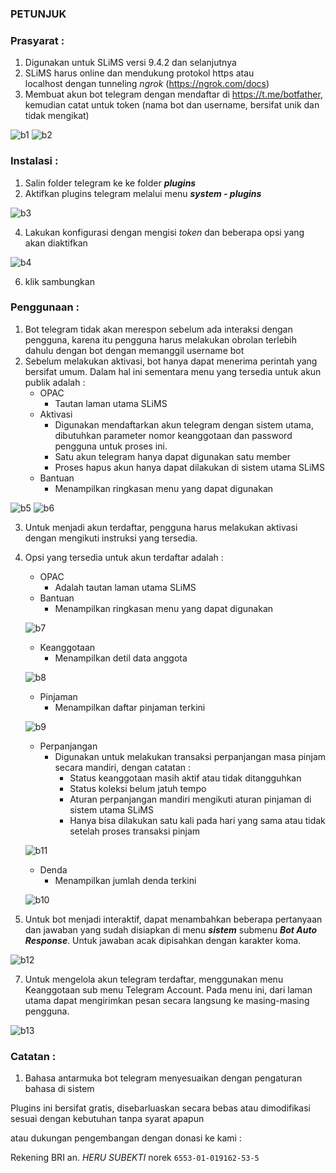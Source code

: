 ### ****PETUNJUK****  
  
### Prasyarat :  
1. Digunakan untuk SLiMS versi 9.4.2 dan selanjutnya
2. SLiMS harus online dan mendukung protokol https atau  
localhost dengan tunneling _ngrok_ (https://ngrok.com/docs)  
3. Membuat akun bot telegram dengan mendaftar di https://t.me/botfather, kemudian catat untuk token (nama bot dan username, bersifat unik dan tidak mengikat)

![b1](https://user-images.githubusercontent.com/2249323/129546407-acedd0da-26ce-4e85-9c27-3f0d28b5b28f.PNG)
![b2](https://user-images.githubusercontent.com/2249323/129546502-7d8127d6-4bf1-4ed7-9f00-28efe26ef4ff.PNG)


### Instalasi :
1. Salin folder telegram ke ke folder _**plugins**_
2. Aktifkan plugins telegram melalui menu _**system - plugins**_

![b3](https://user-images.githubusercontent.com/2249323/129550653-da68f689-325b-4551-9cae-3132c4d93eb5.PNG)

4. Lakukan konfigurasi dengan mengisi _token_ dan beberapa opsi yang akan diaktifkan

![b4](https://user-images.githubusercontent.com/2249323/129550724-664b813f-e2d7-440d-8fbb-1c531eae1f06.PNG)

6. klik sambungkan

### Penggunaan :
1. Bot telegram tidak akan merespon sebelum ada interaksi dengan pengguna, karena itu pengguna harus melakukan obrolan terlebih dahulu dengan bot dengan memanggil username bot
2. Sebelum melakukan aktivasi, bot hanya dapat menerima perintah yang bersifat umum. Dalam hal ini sementara menu yang tersedia untuk akun publik adalah  :
    - OPAC
        - Tautan laman utama SLiMS
    - Aktivasi
        - Digunakan mendaftarkan akun telegram dengan sistem utama, dibutuhkan parameter nomor keanggotaan dan password pengguna untuk proses ini.
        - Satu akun telegram hanya dapat digunakan satu member
        - Proses hapus akun hanya dapat dilakukan di sistem utama SLiMS
    - Bantuan
        - Menampilkan ringkasan menu yang dapat digunakan
        
![b5](https://user-images.githubusercontent.com/2249323/129551148-3603837b-a39a-4d80-ad1b-f1279a847cde.PNG)
![b6](https://user-images.githubusercontent.com/2249323/129551344-0d7a6a00-9d5e-4cf3-aa8a-10e1ebd10e40.PNG)

3. Untuk menjadi akun terdaftar, pengguna harus melakukan aktivasi dengan mengikuti instruksi yang tersedia.
4. Opsi yang tersedia untuk akun terdaftar adalah :
    - OPAC
        - Adalah tautan laman utama SLiMS
    - Bantuan
        - Menampilkan ringkasan menu yang dapat digunakan  
        
     ![b7](https://user-images.githubusercontent.com/2249323/129551681-e5003e28-e39e-4070-b6c4-7f285de97846.PNG)  
        
    - Keanggotaan
        - Menampilkan detil data anggota        
        
    ![b8](https://user-images.githubusercontent.com/2249323/129551722-c0168152-4573-4b06-875b-27eda58470d4.PNG)
        
    - Pinjaman
        - Menampilkan daftar pinjaman terkini
        
    ![b9](https://user-images.githubusercontent.com/2249323/129552077-ceec19df-edfd-4464-b249-3e1eafeca5a3.PNG)
        
    - Perpanjangan
        - Digunakan untuk melakukan transaksi perpanjangan masa pinjam secara mandiri, dengan catatan :
          - Status keanggotaan masih aktif atau tidak ditangguhkan
          - Status koleksi belum jatuh tempo
          - Aturan perpanjangan mandiri mengikuti aturan pinjaman di sistem utama SLiMS
          - Hanya bisa dilakukan satu kali pada hari yang sama atau tidak setelah proses transaksi pinjam
          
     ![b11](https://user-images.githubusercontent.com/2249323/129552525-79cbfd94-facb-424f-ae66-74f5a2896dcb.PNG)
    
    - Denda
        - Menampilkan jumlah denda terkini

     ![b10](https://user-images.githubusercontent.com/2249323/129552657-4c584634-4757-4fdc-a3eb-ecaef226fc20.PNG)

5. Untuk bot menjadi interaktif, dapat menambahkan beberapa pertanyaan dan jawaban yang sudah disiapkan di menu **_sistem_** submenu _**Bot Auto Response**_. Untuk jawaban acak dipisahkan dengan karakter koma.

![b12](https://user-images.githubusercontent.com/2249323/129552857-761c9f86-d1f6-4d26-8245-2b6b504ed58d.PNG)

7. Untuk mengelola akun telegram terdaftar, menggunakan menu Keanggotaan sub menu Telegram Account. Pada menu ini, dari laman utama dapat mengirimkan pesan secara langsung ke masing-masing pengguna.

![b13](https://user-images.githubusercontent.com/2249323/129553076-c27e1d9e-72cb-42b2-823c-b3bb6328743c.PNG)

### Catatan :
1. Bahasa antarmuka bot telegram menyesuaikan dengan pengaturan bahasa di sistem

Plugins ini bersifat gratis, disebarluaskan secara bebas atau dimodifikasi sesuai dengan kebutuhan tanpa syarat apapun

atau dukungan pengembangan dengan donasi ke kami :

Rekening BRI an. _HERU SUBEKTI_
norek `6553-01-019162-53-5`


